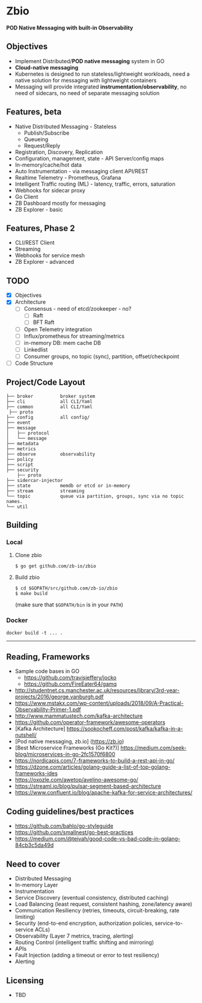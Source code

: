 # Zbio
**POD Native Messaging with built-in Observability**

## Objectives
- Implement Distributed/**POD native messaging** system in GO
- **Cloud-native messaging**
- Kubernetes is designed to run stateless/lightweight workloads, need a native solution for messaging with lightweight containers
- Messaging will provide integrated **instrumentation/observability**, no need of sidecars, no need of separate messaging solution

## Features, beta
- Native Distributed Messaging - Stateless
  - Publish/Subscribe
  - Queueing
  - Request/Reply
- Registration, Discovery, Replication
- Configuration, management, state - API Server/config maps
- In-memory/cache/hot data
- Auto Instrumentation - via messaging client API/REST
- Realtime Telemetry - Prometheus, Grafana
- Intelligent Traffic routing (ML) - latency, traffic, errors, saturation
- Webhooks for sidecar proxy
- Go Client
- ZB Dashboard mostly for messaging
- ZB Explorer - basic

## Features, Phase 2
- CLI/REST Client
- Streaming
- Webhooks for service mesh
- ZB Explorer - advanced

## TODO
- [x] Objectives
- [x] Architecture
    - [ ] Consensus - need of etcd/zookeeper - no?
        - [ ] Raft
        - [ ] BFT Raft
    - [ ] Open Telemetry integration
    - [ ] Influx/prometheus for streaming/metrics
    - [ ] in-memory DB: mem cache DB
    - [ ] Linkedlist
    - [ ] Consumer groups, no topic (sync), partition, offset/checkpoint
- [ ] Code Structure

## Project/Code Layout

```
├── broker          broker system
├── cli             all CLI/Yaml
├── common          all CLI/Yaml
 ├── proto 
├── config          all config/
├── event         
├── message       
│   ├── protocol   
│   └── message    
├── metadata   
├── metrics    
├── observe         observability   
├── policy      
├── script     
├── security
    ├── proto      
├── sidercar-injector
├── state           memdb or etcd or in-memory
├── stream          streaming
└── topic           queue via partition, groups, sync via no topic names.      
└── util         
```

## Building

### Local

1. Clone zbio

    ```
    $ go get github.com/zb-io/zbio
    ```

2. Build zbio

    ```
    $ cd $GOPATH/src/github.com/zb-io/zbio
    $ make build
    ```

    (make sure that `$GOPATH/bin` is in your `PATH`)

### Docker

`docker build -t ... .`

---
## Reading, Frameworks
- Sample code bases in GO
    -  https://github.com/travisjeffery/jocko
    -  https://github.com/FireEater64/gamq
- http://studentnet.cs.manchester.ac.uk/resources/library/3rd-year-projects/2016/george.vanburgh.pdf
- https://www.mstakx.com/wp-content/uploads/2018/09/A-Practical-Observability-Primer-1.pdf
- http://www.mammatustech.com/kafka-architecture
- https://github.com/operator-framework/awesome-operators
- [Kafka Architecture] https://sookocheff.com/post/kafka/kafka-in-a-nutshell/
- [Pod native messaging, zb.io] (https://zb.io)
- [Best Microservice Frameworks (Go Kit?)] https://medium.com/seek-blog/microservices-in-go-2fc1570f6800
- https://nordicapis.com/7-frameworks-to-build-a-rest-api-in-go/
- https://dzone.com/articles/golang-guide-a-list-of-top-golang-frameworks-ides
- https://oxozle.com/awetop/avelino-awesome-go/
- https://streaml.io/blog/pulsar-segment-based-architecture
- https://www.confluent.io/blog/apache-kafka-for-service-architectures/

## Coding guidelines/best practices
- https://github.com/bahlo/go-styleguide
- https://github.com/smallnest/go-best-practices
- https://medium.com/@teivah/good-code-vs-bad-code-in-golang-84cb3c5da49d

## Need to cover
- Distributed Messaging
- In-memory Layer
- Instrumentation
- Service Discovery (eventual consistency, distributed caching)
- Load Balancing (least request, consistent hashing, zone/latency aware)
- Communication Resiliency (retries, timeouts, circuit-breaking, rate limiting)
- Security (end-to-end encryption, authorization policies, service-to-service ACLs)
- Observability (Layer 7 metrics, tracing, alerting)
- Routing Control (intelligent traffic shifting and mirroring)
- APIs
- Fault Injection (adding a timeout or error to test resiliency)
- Alerting

## Licensing
- TBD

